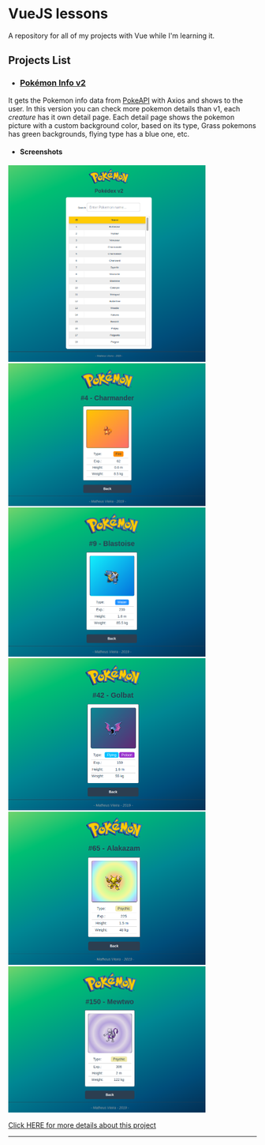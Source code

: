 # VueJS lessons

A repository for all of my projects with Vue while I'm learning it.

## Projects List

- ### [Pokémon Info v2](https://github.com/mathvp/vue-studies/tree/master/pokemon-v2)
It gets the Pokemon info data from [PokeAPI](https://pokeapi.co/) with Axios and shows to the user.
In this version you can check more pokemon details than v1, each *creature* has it own detail page.
Each detail page shows the pokemon picture with a custom background color, based on its type, Grass pokemons has green backgrounds, flying type has a blue one, etc.

  - #### Screenshots
<img src="https://raw.githubusercontent.com/mathvp/vue-studies/master/pokemon-v2/screenshot-1.png" width="400"> <img src="https://raw.githubusercontent.com/mathvp/vue-studies/master/pokemon-v2/screenshot-2.png" width="400"> <img src="https://raw.githubusercontent.com/mathvp/vue-studies/master/pokemon-v2/screenshot-3.png" width="400"> <img src="https://raw.githubusercontent.com/mathvp/vue-studies/master/pokemon-v2/screenshot-4.png" width="400"> <img src="https://raw.githubusercontent.com/mathvp/vue-studies/master/pokemon-v2/screenshot-5.png" width="400"> <img src="https://raw.githubusercontent.com/mathvp/vue-studies/master/pokemon-v2/screenshot-6.png" width="400">

[Click HERE for more details about this project](https://github.com/mathvp/vue-studies/tree/master/pokemon-v2)

-------

